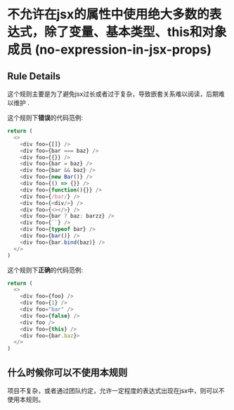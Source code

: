 # 不允许在jsx的属性中使用绝大多数的表达式，除了变量、基本类型、this和对象成员  (no-expression-in-jsx-props)


## Rule Details

这个规则主要是为了避免jsx过长或者过于复杂，导致嵌套关系难以阅读，后期难以维护  .

这个规则下**错误**的代码范例:

```js
return (
  <>
    <div foo={[]} />
    <div foo={bar === baz} />
    <div foo={{}} />
    <div foo={bar = baz} />
    <div foo={bar && baz} />
    <div foo={new Bar()} />
    <div foo={() => {}} />
    <div foo={function(){}} />
    <div foo={/bar/} />
    <div foo={<div/>} />
    <div foo={<></>} />
    <div foo={bar ? baz: barzz} />
    <div foo={``} />
    <div foo={typeof bar} />
    <div foo={bar()} />
    <div foo={bar.bind(baz)} />
  </>
)

```

这个规则下**正确**的代码范例:

```js
return (
  <>
    <div foo={foo} />
    <div foo={1} />
    <div foo="bar" />
    <div foo={false} />
    <div foo />
    <div foo={this} />
    <div foo={bar.baz}>
  </>
)

```


## 什么时候你可以不使用本规则

项目不复杂，或者通过团队约定，允许一定程度的表达式出现在jsx中，则可以不使用本规则。

